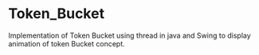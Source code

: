 # Token_Bucket
Implementation of Token Bucket using thread in java and Swing to display animation of token Bucket concept.
